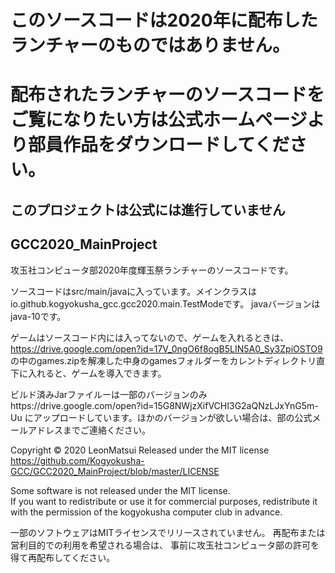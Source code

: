 # このソースコードは2020年に配布したランチャーのものではありません。
# 配布されたランチャーのソースコードをご覧になりたい方は公式ホームページより部員作品をダウンロードしてください。
## このプロジェクトは公式には進行していません

## GCC2020_MainProject
 攻玉社コンピュータ部2020年度輝玉祭ランチャーのソースコードです。
 


ソースコードはsrc/main/javaに入っています。メインクラスはio.github.kogyokusha_gcc.gcc2020.main.TestModeです。
javaバージョンはjava-10です。

ゲームはソースコード内には入ってないので、ゲームを入れるときは、https://drive.google.com/open?id=17V_0ngO6f8ogB5LIN5A0_Sy3ZpiOSTO9 の中のgames.zipを解凍した中身のgamesフォルダーをカレントディレクトリ直下に入れると、ゲームを導入できます。

ビルド済みJarファイルーは一部のバージョンのみhttps://drive.google.com/open?id=15G8NWjzXifVCHI3G2aQNzLJxYnG5m-Uu にアップロードしています。ほかのバージョンが欲しい場合は、部の公式メールアドレスまでご連絡ください。

Copyright © 2020 LeonMatsui
Released under the MIT license
https://github.com/Kogyokusha-GCC/GCC2020_MainProject/blob/master/LICENSE

Some software is not released under the MIT license.  
If you want to redistribute or use it for commercial purposes, 
redistribute it with the permission of the kogyokusha computer club in advance.

一部のソフトウェアはMITライセンスでリリースされていません。 
再配布または営利目的での利用を希望される場合は、
事前に攻玉社コンピュータ部の許可を得て再配布してください。
